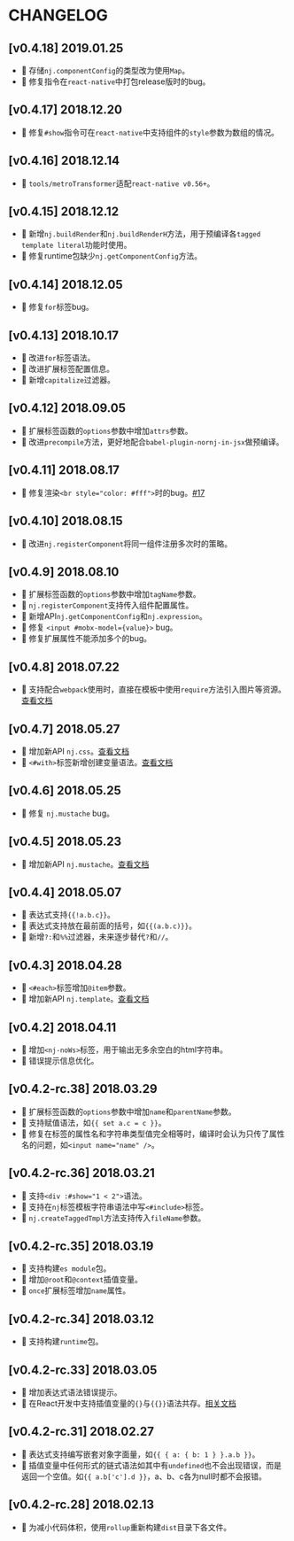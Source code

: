 # CHANGELOG

## [v0.4.18] 2019.01.25

* 🌟 存储`nj.componentConfig`的类型改为使用`Map`。
* 🐞 修复指令在`react-native`中打包release版时的bug。

## [v0.4.17] 2018.12.20

* 🐞 修复`#show`指令可在`react-native`中支持组件的`style`参数为数组的情况。

## [v0.4.16] 2018.12.14

* 🐞 `tools/metroTransformer`适配`react-native v0.56+`。

## [v0.4.15] 2018.12.12

* 🌟 新增`nj.buildRender`和`nj.buildRenderH`方法，用于预编译各`tagged template literal`功能时使用。
* 🐞 修复runtime包缺少`nj.getComponentConfig`方法。

## [v0.4.14] 2018.12.05

* 🐞 修复`for`标签bug。

## [v0.4.13] 2018.10.17

* 🌟 改进`for`标签语法。
* 🌟 改进扩展标签配置信息。
* 🌟 新增`capitalize`过滤器。

## [v0.4.12] 2018.09.05

* 🌟 扩展标签函数的`options`参数中增加`attrs`参数。
* 🌟 改进`precompile`方法，更好地配合`babel-plugin-nornj-in-jsx`做预编译。

## [v0.4.11] 2018.08.17

* 🐞 修复渲染`<br style="color: #fff">`时的bug。[#17](https://github.com/joe-sky/nornj/issues/17)

## [v0.4.10] 2018.08.15

* 🐞 改进`nj.registerComponent`将同一组件注册多次时的策略。

## [v0.4.9] 2018.08.10

* 🌟 扩展标签函数的`options`参数中增加`tagName`参数。
* 🌟 `nj.registerComponent`支持传入组件配置属性。
* 🌟 新增API`nj.getComponentConfig`和`nj.expression`。
* 🐞 修复 `<input #mobx-model={value}>` bug。
* 🐞 修复扩展属性不能添加多个的bug。

## [v0.4.8] 2018.07.22

* 🌟 支持配合`webpack`使用时，直接在模板中使用`require`方法引入图片等资源。[查看文档](https://joe-sky.github.io/nornj-guide/api/webpack.html#%E5%9C%A8%E5%8D%95%E6%96%87%E4%BB%B6%E6%A8%A1%E6%9D%BF%E4%B8%AD%E5%BC%95%E5%85%A5%E5%9B%BE%E7%89%87%E7%AD%89%E8%B5%84%E6%BA%90)

## [v0.4.7] 2018.05.27

* 🌟 增加新API `nj.css`。[查看文档](https://joe-sky.github.io/nornj-guide/templateSyntax/templateString.html#njcss)
* 🌟 `<#with>`标签新增创建变量语法。[查看文档](https://joe-sky.github.io/nornj-guide/templateSyntax/built-inExtensionTag.html#with)

## [v0.4.6] 2018.05.25

* 🐞 修复 `nj.mustache` bug。

## [v0.4.5] 2018.05.23

* 🌟 增加新API `nj.mustache`。[查看文档](https://joe-sky.github.io/nornj-guide/templateSyntax/templateString.html#njmustache)

## [v0.4.4] 2018.05.07

* 🌟 表达式支持`{{!a.b.c}}`。
* 🌟 表达式支持放在最前面的括号，如`{{(a.b.c)}}`。
* 🌟 新增`?:`和`%%`过滤器，未来逐步替代`?`和`//`。

## [v0.4.3] 2018.04.28

* 🌟 `<#each>`标签增加`@item`参数。
* 🌟 增加新API `nj.template`。[查看文档](https://joe-sky.github.io/nornj-guide/templateSyntax/templateString.html#njtemplate)

## [v0.4.2] 2018.04.11

* 🌟 增加`<nj-noWs>`标签，用于输出无多余空白的html字符串。
* 🌟 错误提示信息优化。

## [v0.4.2-rc.38] 2018.03.29

* 🌟 扩展标签函数的`options`参数中增加`name`和`parentName`参数。
* 🌟 支持赋值语法，如`{{ set a.c = c }}`。
* 🐞 修复在标签的属性名和字符串类型值完全相等时，编译时会认为只传了属性名的问题，如`<input name="name" />`。

## [v0.4.2-rc.36] 2018.03.21

* 🌟 支持`<div :#show="1 < 2">`语法。
* 🌟 支持在`nj`标签模板字符串语法中写`<#include>`标签。
* 🌟 `nj.createTaggedTmpl`方法支持传入`fileName`参数。

## [v0.4.2-rc.35] 2018.03.19

* 🌟 支持构建`es module`包。
* 🌟 增加`@root`和`@context`插值变量。
* 🌟 `once`扩展标签增加`name`属性。

## [v0.4.2-rc.34] 2018.03.12

* 🌟 支持构建`runtime`包。

## [v0.4.2-rc.33] 2018.03.05

* 🌟 增加表达式语法错误提示。
* 🌟 在React开发中支持插值变量的`{}`与`{{}}`语法共存。[相关文档](https://joe-sky.github.io/nornj-guide/templateSyntax/variable.html)

## [v0.4.2-rc.31] 2018.02.27

* 🌟 表达式支持编写嵌套对象字面量，如`{{ { a: { b: 1 } }.a.b }}`。
* 🌟 插值变量中任何形式的链式语法如其中有`undefined`也不会出现错误，而是返回一个空值。如`{{ a.b['c'].d }}`，a、b、c各为null时都不会报错。

## [v0.4.2-rc.28] 2018.02.13

* 🌟 为减小代码体积，使用`rollup`重新构建`dist`目录下各文件。